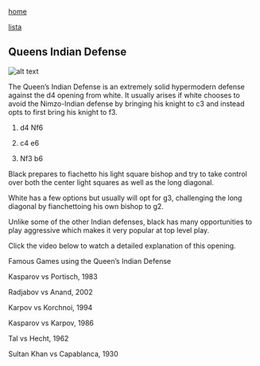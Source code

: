 [home](/zaliczeniowe1awww/)

[lista](/zaliczeniowe1awww/lista/)

## Queens Indian Defense

![alt text](https://www.thechesswebsite.com/wp-content/uploads/2012/07/queens-indian-defense.jpg "Queens Indian Defense")


The Queen’s Indian Defense is an extremely solid hypermodern defense against the d4 opening from white. It usually arises if white chooses to avoid the Nimzo-Indian defense by bringing his knight to c3 and instead opts to first bring his knight to f3.

1. d4 Nf6

2. c4 e6

3. Nf3 b6

Black prepares to fiachetto his light square bishop and try to take control over both the center light squares as well as the long diagonal.

White has a few options but usually will opt for g3, challenging the long diagonal by fianchettoing his own bishop to g2.

Unlike some of the other Indian defenses, black has many opportunities to play aggressive which makes it very popular at top level play.

Click the video below to watch a detailed explanation of this opening.









Famous Games using the Queen’s Indian Defense

Kasparov vs Portisch, 1983

Radjabov vs Anand, 2002

Karpov vs Korchnoi, 1994

Kasparov vs Karpov, 1986

Tal vs Hecht, 1962

Sultan Khan vs Capablanca, 1930

